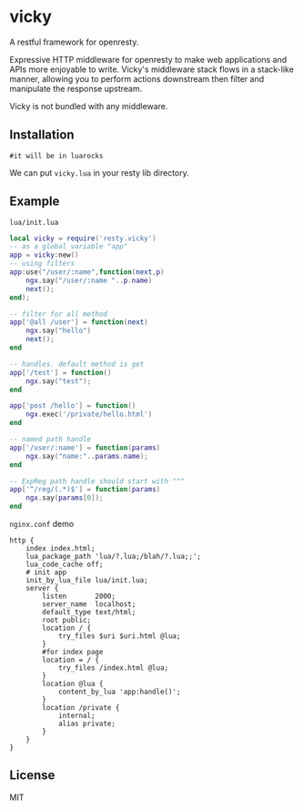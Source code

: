 # vicky
A restful framework for openresty.

Expressive HTTP middleware for openresty to make web applications and APIs more enjoyable to write. Vicky's middleware stack flows in a stack-like manner, allowing you to perform actions downstream then filter and manipulate the response upstream.

Vicky is not bundled with any middleware.

## Installation
```
#it will be in luarocks
```
We can put `vicky.lua` in your resty lib directory.

## Example

`lua/init.lua`
```lua
local vicky = require('resty.vicky')
-- as a global variable "app"
app = vicky:new()
-- using filters
app:use("/user/:name",function(next,p)
	ngx.say("/user/:name "..p.name)
	next();
end);

-- filter for all method
app['@all /user'] = function(next)
	ngx.say("hello")
	next();
end

-- handles. default method is get
app['/test'] = function()
	ngx.say("test");
end

app['post /hello'] = function()
	ngx.exec('/private/hello.html')
end

-- named path handle
app['/user/:name'] = function(params)
	ngx.say("name:"..params.name);
end

-- ExpReg path handle should start with "^"
app['^/reg/(.*)$'] = function(params)
	ngx.say(params[0]);
end

```

`nginx.conf` demo
```
http {
    index index.html;
    lua_package_path 'lua/?.lua;/blah/?.lua;;';
    lua_code_cache off;
    # init app
    init_by_lua_file lua/init.lua;
    server {
        listen       2000;
        server_name  localhost;
        default_type text/html;
        root public;
        location / {
            try_files $uri $uri.html @lua;
        }
        #for index page
        location = / {
            try_files /index.html @lua;
        }
        location @lua {
            content_by_lua 'app:handle()';
        }
        location /private {
            internal;
            alias private;
        }
    }
}
```

## License
MIT